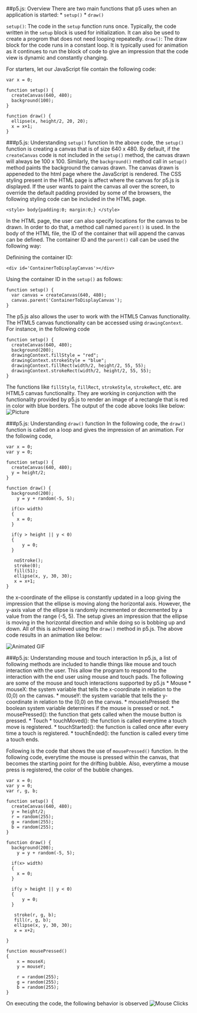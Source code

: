 ##p5.js: Overview
There are two main functions that p5 uses when an application is started:
	* `setup()`
	* `draw()`

`setup()`: The code in the `setup` function runs once. Typically, the code written in the `setup` block is used for initialization. It can also be used to create a progrom that does
not need looping repeatedly.
`draw()`: The draw block for the code runs in a constant loop. It is typically used for animation as it continues to run the block of code to give an impression that the code view is
dynamic and constantly changing.

For starters, let our JavaScript file contain the following code:
```
var x = 0;

function setup() {
  createCanvas(640, 480);
  background(100);
}

function draw() {
  ellipse(x, height/2, 20, 20);
  x = x+1;
}
```

###p5.js: Understanding `setup()` function
In the above code, the `setup()` function is creating a canvas that is of size 640 x 480. By default, if the `createCanvas` code is not included in the `setup()` method, the canvas drawn
will always be 100 x 100. Similarly, the `background()` method call in `setup()` method paints the background the canvas drawn. The canvas drawn is appeneded to the html page where the JavaScript
is rendered. The CSS styling present in the HTML page is affect where the canvas for p5.js is displayed. If the user wants to paint the canvas all over the screen, to override the default padding
provided by some of the browsers, the following styling code can be included in the HTML page.
```
<style> body{padding:0; margin:0;} </style>
```

In the HTML page, the user can also specify locations for the canvas to be drawn. In order to do that, a method call named `parent()` is used. In the body of the HTML file, the ID of the container
that will append the canvas can be defined. The container ID and the `parent()` call can be used the following way:

Definining the container ID:
```
<div id='ContainerToDisplayCanvas'></div>
``` 

Using the container ID in the `setup()` as follows:
```
function setup() {
  var canvas = createCanvas(640, 480);
  canvas.parent('ContainerToDisplayCanvas');
}
```

The p5.js also allows the user to work with the HTML5 Canvas functionality. The HTML5 canvas functionality can be accessed using `drawingContext`. For instance, in the following code

```
function setup() {
  createCanvas(640, 480);
  background(200);
  drawingContext.fillStyle = "red";
  drawingContext.strokeStyle = "blue";
  drawingContext.fillRect(width/2, height/2, 55, 55);
  drawingContext.strokeRect(width/2, height/2, 55, 55);
}
```

The functions like `fillStyle`, `fillRect`, `strokeStyle`, `strokeRect`, etc. are HTML5 canvas functionality. They are working in conjunction with the functionality provided by p5.js to render an image of a rectangle that is red in color with blue borders. The output of the code above looks like below:
![Picture](https://github.com/rabin2360/Presentation3/blob/master/Presentation3/DrawContextExampleSquare.png)

###p5.js: Understanding `draw()` function 
In the following code, the `draw()` function is called on a loop and gives the impression of an animation. For the following code,
```
var x = 0;
var y = 0;

function setup() {
  createCanvas(640, 480);
  y = height/2;
}

function draw() {
  background(200);
	y = y + random(-5, 5);
	
  if(x> width)
  {
	x = 0;
  }
  
  if(y > height || y < 0)
  {
	  y = 0;
  }
  
   noStroke();
   stroke(0);
   fill(51);
   ellipse(x, y, 30, 30);
   x = x+1;
}
```

the x-coordinate of the ellipse is constantly updated in a loop giving the impression that the ellipse is moving along the horizontal axis. However, the y-axis value of the ellipse is randomly incremented or decremented by a value from the range (-5, 5).
The setup gives an impression that the ellipse is moving in the horizontal direction and while doing so is bobbing up and down. All of this is achieved using the `draw()` method in p5.js. The above code results in an animation like below:

![Animated GIF](https://github.com/rabin2360/Presentation3/blob/master/Presentation3/Animation.gif)


###p5.js: Understanding mouse and touch interaction
In p5.js, a list of following methods are included to handle things like mouse and touch interaction with the user. This allow the program to respond to the interaction with the end user using mouse and touch pads. The following are some of the mouse and touch interactions
supported by p5.js
	* Mouse
		* mouseX: the system variable that tells the x-coordinate in relation to the (0,0) on the canvas.
		* mouseY:  the system variable that tells the y-coordinate in relation to the (0,0) on the canvas.
		* mouseIsPressed: the boolean system variable determines if the mouse is pressed or not.
		* mousePressed(): the function that gets called when the mouse button is pressed.
	* Touch
		* touchMoved(): the function is called everytime a touch move is registered.
		* touchStarted(): the function is called once after every time a touch is registered.
		* touchEnded(): the function is called every time a touch ends.


Following is the code that shows the use of `mousePressed()` function. In the following code, everytime the mouse is pressed within the canvas, that becomes the starting point for the drifting bubble. Also, everytime a mouse press is 
registered, the color of the bubble changes.
```
var x = 0;
var y = 0;
var r, g, b;

function setup() {
  createCanvas(640, 480);
  y = height/2;
  r = random(255);
  g = random(255);
  b = random(255);
}

function draw() {
  background(200);
	y = y + random(-5, 5);
	
  if(x> width)
  {
	x = 0;
  }
  
  if(y > height || y < 0)
  {
	  y = 0;
  }
  
   stroke(r, g, b);
   fill(r, g, b);
   ellipse(x, y, 30, 30);
   x = x+2;
   
}

function mousePressed()
{
	x = mouseX;
	y = mouseY;
	
	r = random(255);
	g = random(255);
	b = random(255);
}
```

On executing the code, the following behavior is observed
![Mouse Clicks](https://github.com/rabin2360/Presentation3/blob/master/Presentation3/MouseClicks.gif)
